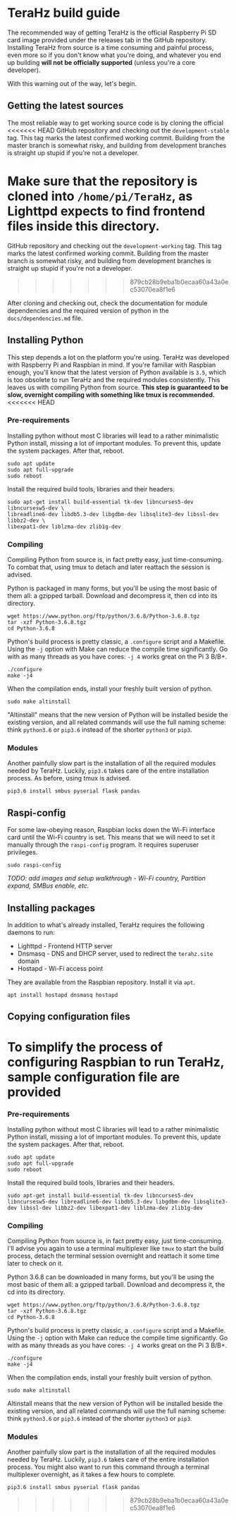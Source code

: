 # TeraHz build guide
The recommended way of getting TeraHz is the official Raspberry Pi SD card image
provided under the releases tab in the GitHub repository. Installing TeraHz from
source is a time consuming and painful process, even more so if you don't know
what you're doing, and whatever you end up building __will not be officially
supported__ (unless you're a core developer).

With this warning out of the way, let's begin.

## Getting the latest sources
The most reliable way to get working source code is by cloning the official
<<<<<<< HEAD
GitHub repository and checking out the `development-stable` tag. This tag marks
the latest confirmed working commit. Building from the master branch is somewhat
risky, and building from development branches is straight up stupid if you're
not a developer.

Make sure that the repository is cloned into `/home/pi/TeraHz`, as Lighttpd
expects to find frontend files inside this directory.
=======
GitHub repository and checking out the `development-working` tag. This tag marks
the latest confirmed working commit. Building from the master branch is somewhat
risky, and building from development branches is straight up stupid if you're
not a developer.
>>>>>>> 879cb28b9eba1b0ecaa60a43a0ec53070ea8f1e6

After cloning and checking out, check the documentation for module dependencies
and the required version of python in the `docs/dependencies.md` file.

## Installing Python
This step depends a lot on the platform you're using. TeraHz was developed with
Raspberry Pi and Raspbian in mind. If you're familiar with Raspbian enough,
you'll know that the latest version of Python available is `3.5`, which is too
obsolete to run TeraHz and the required modules consistently. This leaves us
with compiling Python from source. __This step is guaranteed to be slow,
overnight compiling with something like tmux is recommended.__
<<<<<<< HEAD

### Pre-requirements
Installing python without most C libraries will lead to a rather minimalistic
Python install, missing a lot of important modules. To prevent this, update
the system packages. After that, reboot.

```
sudo apt update
sudo apt full-upgrade
sudo reboot
```

Install the required build tools, libraries and their headers.

```
sudo apt-get install build-essential tk-dev libncurses5-dev libncursesw5-dev \
libreadline6-dev libdb5.3-dev libgdbm-dev libsqlite3-dev libssl-dev libbz2-dev \
libexpat1-dev liblzma-dev zlib1g-dev
```

### Compiling
Compiling Python from source is, in fact pretty easy, just time-consuming. To combat
that, using tmux to detach and later reattach the session is advised.

Python is packaged in many forms, but you'll be using the most basic
of them all: a gzipped tarball. Download and decompress it, then cd into its
directory.

```
wget https://www.python.org/ftp/python/3.6.8/Python-3.6.8.tgz
tar -xzf Python-3.6.8.tgz
cd Python-3.6.8
```

Python's build process is pretty classic, a `.configure` script and a Makefile.
Using the `-j` option with Make can reduce the compile time significantly. Go
with as many threads as you have cores: `-j 4` works great on the Pi 3 B/B+.

```
./configure
make -j4
```

When the compilation ends, install your freshly built version of python.

```
sudo make altinstall
```

"Altinstall" means that the new version of Python will be installed beside the
existing version, and all related commands will use the full naming scheme:
think `python3.6` or `pip3.6` instead of the shorter `python3` or `pip3`.

### Modules
Another painfully slow part is the installation of all the required modules
needed by TeraHz. Luckily, `pip3.6` takes care of the entire installation
process. As before, using tmux is advised.

```
pip3.6 install smbus pyserial flask pandas
```

## Raspi-config
For some law-obeying reason, Raspbian locks down the Wi-Fi interface card until
the Wi-Fi country is set. This means that we will need to set it manually through
the `raspi-config` program. It requires superuser privileges.

```
sudo raspi-config
```

_TODO: add images and setup walkthrough - Wi-Fi country, Partition expand, SMBus
enable, etc._

## Installing packages
In addition to what's already installed, TeraHz requires the following daemons
to run:
  - Lighttpd - Frontend HTTP server
  - Dnsmasq - DNS and DHCP server, used to redirect the `terahz.site` domain
  - Hostapd - Wi-Fi access point

They are available from the Raspbian repository. Install it via `apt`.

```
apt install hostapd dnsmasq hostapd
```

## Copying configuration files
To simplify the process of configuring Raspbian to run TeraHz, sample
configuration file are provided
=======

### Pre-requirements
Installing python without most C libraries will lead to a rather minimalistic
Python install, missing a lot of important modules. To prevent this, update
the system packages. After that, reboot.

```
sudo apt update
sudo apt full-upgrade
sudo reboot
```

Install the required build tools, libraries and their headers.

```
sudo apt-get install build-essential tk-dev libncurses5-dev libncursesw5-dev libreadline6-dev libdb5.3-dev libgdbm-dev libsqlite3-dev libssl-dev libbz2-dev libexpat1-dev liblzma-dev zlib1g-dev
```

### Compiling
Compiling Python from source is, in fact pretty easy, just time-consuming. I'll
advise you again to use a terminal multiplexer like `tmux` to start the build
process, detach the terminal session overnight and reattach it some time later
to check on it.

Python 3.6.8 can be downloaded in many forms, but you'll be using the most basic
of them all: a gzipped tarball. Download and decompress it, the cd into its
directory.

```
wget https://www.python.org/ftp/python/3.6.8/Python-3.6.8.tgz
tar -xzf Python-3.6.8.tgz
cd Python-3.6.8
```

Python's build process is pretty classic, a `.configure` script and a Makefile.
Using the `-j` option with Make can reduce the compile time significantly. Go
with as many threads as you have cores: `-j 4` works great on the Pi 3 B/B+.

```
./configure
make -j4
```

When the compilation ends, install your freshly built version of python.

```
sudo make altinstall
```

Altinstall means that the new version of Python will be installed beside the
existing version, and all related commands will use the full naming scheme:
think `python3.6` or `pip3.6` instead of the shorter `python3` or `pip3`.

### Modules
Another painfully slow part is the installation of all the required modules needed
by TeraHz. Luckily, `pip3.6` takes care of the entire installation process. You might also want to run this command through a terminal multiplexer overnight, as it takes a few hours to complete.

```
pip3.6 install smbus pyserial flask pandas
```
>>>>>>> 879cb28b9eba1b0ecaa60a43a0ec53070ea8f1e6
